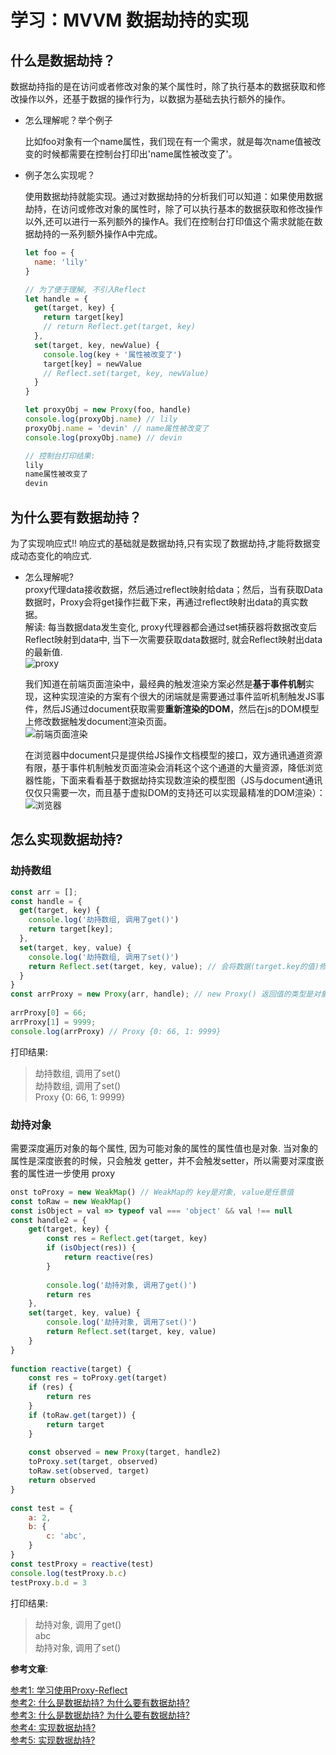 # 学习：MVVM 数据劫持的实现
## 什么是数据劫持？  
数据劫持指的是在访问或者修改对象的某个属性时，除了执行基本的数据获取和修改操作以外，还基于数据的操作行为，以数据为基础去执行额外的操作。  
  
- 怎么理解呢？举个例子  
    
  比如foo对象有一个name属性，我们现在有一个需求，就是每次name值被改变的时候都需要在控制台打印出'name属性被改变了'。  
    
- 例子怎么实现呢？  
    
  使用数据劫持就能实现。通过对数据劫持的分析我们可以知道：如果使用数据劫持，在访问或修改对象的属性时，除了可以执行基本的数据获取和修改操作以外,还可以进行一系列额外的操作A。我们在控制台打印值这个需求就能在数据劫持的一系列额外操作A中完成。  
    ```js  
    let foo = {  
      name: 'lily'  
    }  
  
    // 为了便于理解, 不引入Reflect  
    let handle = {  
      get(target, key) {  
        return target[key]  
        // return Reflect.get(target, key)  
      },  
      set(target, key, newValue) {  
        console.log(key + '属性被改变了')  
        target[key] = newValue  
        // Reflect.set(target, key, newValue)  
      }  
    }  
  
    let proxyObj = new Proxy(foo, handle)  
    console.log(proxyObj.name) // lily  
    proxyObj.name = 'devin' // name属性被改变了  
    console.log(proxyObj.name) // devin  
  
    // 控制台打印结果:  
    lily  
    name属性被改变了  
    devin  
    ```  
  
## 为什么要有数据劫持？  
为了实现响应式!! 响应式的基础就是数据劫持,只有实现了数据劫持,才能将数据变成动态变化的响应式.  
- 怎么理解呢?  
  proxy代理data接收数据，然后通过reflect映射给data；然后，当有获取Data数据时，Proxy会将get操作拦截下来，再通过reflect映射出data的真实数据。  
  解读: 每当数据data发生变化, proxy代理器都会通过set捕获器将数据改变后Reflect映射到data中, 当下一次需要获取data数据时, 就会Reflect映射出data的最新值.  
  ![proxy](https://cdn.jsdelivr.net/gh/jsdevin/imgBed/img/202207210052284.png)  
  
  我们知道在前端页面渲染中，最经典的触发渲染方案必然是**基于事件机制**实现，这种实现渲染的方案有个很大的闭端就是需要通过事件监听机制触发JS事件，然后JS通过document获取需要**重新渲染的DOM**，然后在js的DOM模型上修改数据触发document渲染页面。  
  ![前端页面渲染](https://cdn.jsdelivr.net/gh/jsdevin/imgBed/img/202207210049728.png)  
  
  在浏览器中document只是提供给JS操作文档模型的接口，双方通讯通道资源有限，基于事件机制触发页面渲染会消耗这个这个通道的大量资源，降低浏览器性能，下面来看看基于数据劫持实现数渲染的模型图（JS与document通讯仅仅只需要一次，而且基于虚拟DOM的支持还可以实现最精准的DOM渲染）：  
  ![浏览器](https://cdn.jsdelivr.net/gh/jsdevin/imgBed/img/202207210050964.png)  
  
  
  
## 怎么实现数据劫持?   
### 劫持数组  
```js  
const arr = [];  
const handle = {  
  get(target, key) {  
    console.log('劫持数组, 调用了get()')  
    return target[key];  
  },  
  set(target, key, value) {  
    console.log('劫持数组, 调用了set()')  
    return Reflect.set(target, key, value); // 会将数据(target.key的值)修改后重新映射到target对象中  
  }  
}  
const arrProxy = new Proxy(arr, handle); // new Proxy() 返回值的类型是对象.  
  
arrProxy[0] = 66;  
arrProxy[1] = 9999;  
console.log(arrProxy) // Proxy {0: 66, 1: 9999}   
```  
打印结果:  
> 劫持数组, 调用了set()  
> 劫持数组, 调用了set()  
> Proxy {0: 66, 1: 9999}  
  
### 劫持对象  
需要深度遍历对象的每个属性, 因为可能对象的属性的属性值也是对象. 当对象的属性是深度嵌套的时候，只会触发 getter，并不会触发setter，所以需要对深度嵌套的属性进一步使用 proxy  
```js  
onst toProxy = new WeakMap() // WeakMap的 key是对象, value是任意值  
const toRaw = new WeakMap()  
const isObject = val => typeof val === 'object' && val !== null  
const handle2 = {  
    get(target, key) {  
        const res = Reflect.get(target, key)  
        if (isObject(res)) {  
            return reactive(res)  
        }  
  
        console.log('劫持对象, 调用了get()')  
        return res  
    },  
    set(target, key, value) {  
        console.log('劫持对象, 调用了set()')  
        return Reflect.set(target, key, value)  
    }  
}  
  
function reactive(target) {  
    const res = toProxy.get(target)  
    if (res) {  
        return res  
    }  
    if (toRaw.get(target)) {  
        return target  
    }  
  
    const observed = new Proxy(target, handle2)  
    toProxy.set(target, observed)  
    toRaw.set(observed, target)  
    return observed  
}  
  
const test = {  
    a: 2,  
    b: {  
        c: 'abc',  
    }  
}  
const testProxy = reactive(test)  
console.log(testProxy.b.c)  
testProxy.b.d = 3  
```  
  
打印结果:  
> 劫持对象, 调用了get()  
> abc  
> 劫持对象, 调用了set()  
  
**参考文章**:  
  
[参考1: 学习使用Proxy-Reflect](https://github.com/jsdevin/Study-notes/blob/main/04-JS%E9%AB%98%E7%BA%A7/%E7%AC%AC17%E8%8A%82%20Proxy-Reflect-vue%E5%93%8D%E5%BA%94%E5%BC%8F%E5%8E%9F%E7%90%86.md)  
[参考2: 什么是数据劫持? 为什么要有数据劫持?](https://zhuanlan.zhihu.com/p/47041290#tocbar--1aqj2ue)  
[参考3: 什么是数据劫持? 为什么要有数据劫持?](https://zhuanlan.zhihu.com/p/60791215)  
[参考4: 实现数据劫持?](https://www.cnblogs.com/yangzhou33/p/13772074.html)  
[参考5: 实现数据劫持?](https://www.cnblogs.com/ZheOneAndOnly/p/11404109.html#tocbar-1m42r84)  
  